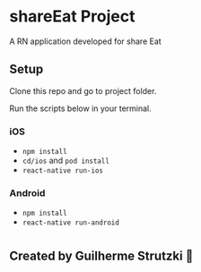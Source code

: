 # shareEat Project

A RN application developed for share Eat

## Setup

Clone this repo and go to project folder.

Run the scripts below in your terminal.

### iOS

* ```npm install```
* ```cd/ios``` and ```pod install```
* ```react-native run-ios```

### Android

* ```npm install```
* ```react-native run-android```


#

## Created by Guilherme Strutzki :facepunch:
